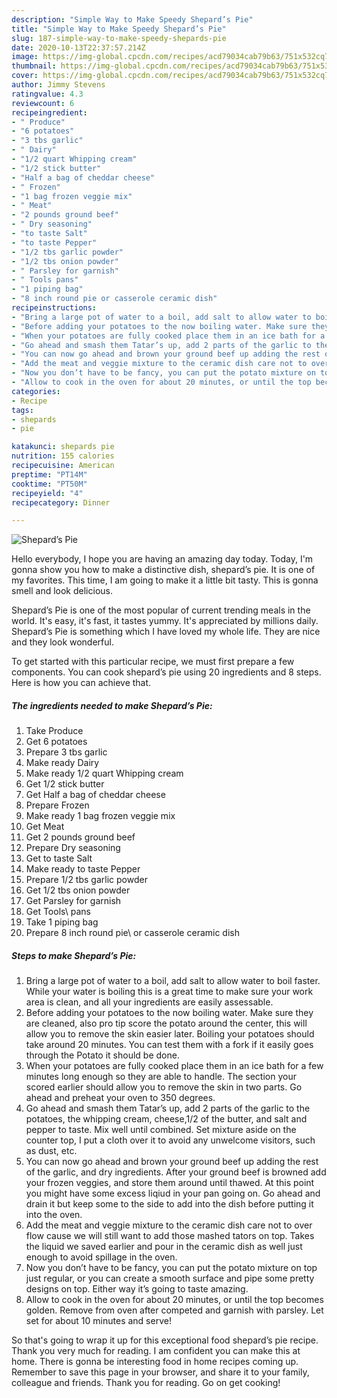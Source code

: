 ```yaml
---
description: "Simple Way to Make Speedy Shepard’s Pie"
title: "Simple Way to Make Speedy Shepard’s Pie"
slug: 187-simple-way-to-make-speedy-shepards-pie
date: 2020-10-13T22:37:57.214Z
image: https://img-global.cpcdn.com/recipes/acd79034cab79b63/751x532cq70/shepards-pie-recipe-main-photo.jpg
thumbnail: https://img-global.cpcdn.com/recipes/acd79034cab79b63/751x532cq70/shepards-pie-recipe-main-photo.jpg
cover: https://img-global.cpcdn.com/recipes/acd79034cab79b63/751x532cq70/shepards-pie-recipe-main-photo.jpg
author: Jimmy Stevens
ratingvalue: 4.3
reviewcount: 6
recipeingredient:
- " Produce"
- "6 potatoes"
- "3 tbs garlic"
- " Dairy"
- "1/2 quart Whipping cream"
- "1/2 stick butter"
- "Half a bag of cheddar cheese"
- " Frozen"
- "1 bag frozen veggie mix"
- " Meat"
- "2 pounds ground beef"
- " Dry seasoning"
- "to taste Salt"
- "to taste Pepper"
- "1/2 tbs garlic powder"
- "1/2 tbs onion powder"
- " Parsley for garnish"
- " Tools pans"
- "1 piping bag"
- "8 inch round pie or casserole ceramic dish"
recipeinstructions:
- "Bring a large pot of water to a boil, add salt to allow water to boil faster. While your water is boiling this is a great time to make sure your work area is clean, and all your ingredients are easily assessable."
- "Before adding your potatoes to the now boiling water. Make sure they are cleaned, also pro tip score the potato around the center, this will allow you to remove the skin easier later. Boiling your potatoes should take around 20 minutes. You can test them with a fork if it easily goes through the Potato it should be done."
- "When your potatoes are fully cooked place them in an ice bath for a few minutes long enough so they are able to handle. The section your scored earlier should allow you to remove the skin in two parts. Go ahead and preheat your oven to 350 degrees."
- "Go ahead and smash them Tatar’s up, add 2 parts of the garlic to the potatoes, the whipping cream, cheese,1/2 of the butter, and salt and pepper to taste. Mix well until combined. Set mixture aside on the counter top, I put a cloth over it to avoid any unwelcome visitors, such as dust, etc."
- "You can now go ahead and brown your ground beef up adding the rest of the garlic, and dry ingredients. After your ground beef is browned add your frozen veggies, and store them around until thawed. At this point you might have some excess liqiud in your pan going on. Go ahead and drain it but keep some to the side to add into the dish before putting it into the oven."
- "Add the meat and veggie mixture to the ceramic dish care not to over flow cause we will still want to add those mashed tators on top. Takes the liquid we saved earlier and pour in the ceramic dish as well just enough to avoid spillage in the oven."
- "Now you don’t have to be fancy, you can put the potato mixture on top just regular, or you can create a smooth surface and pipe some pretty designs on top. Either way it’s going to taste amazing."
- "Allow to cook in the oven for about 20 minutes, or until the top becomes golden. Remove from oven after competed and garnish with parsley. Let set for about 10 minutes and serve!"
categories:
- Recipe
tags:
- shepards
- pie

katakunci: shepards pie 
nutrition: 155 calories
recipecuisine: American
preptime: "PT14M"
cooktime: "PT50M"
recipeyield: "4"
recipecategory: Dinner

---
```



![Shepard’s Pie](https://img-global.cpcdn.com/recipes/acd79034cab79b63/751x532cq70/shepards-pie-recipe-main-photo.jpg)

Hello everybody, I hope you are having an amazing day today. Today, I'm gonna show you how to make a distinctive dish, shepard’s pie. It is one of my favorites. This time, I am going to make it a little bit tasty. This is gonna smell and look delicious.



Shepard’s Pie is one of the most popular of current trending meals in the world. It's easy, it's fast, it tastes yummy. It's appreciated by millions daily. Shepard’s Pie is something which I have loved my whole life. They are nice and they look wonderful.


To get started with this particular recipe, we must first prepare a few components. You can cook shepard’s pie using 20 ingredients and 8 steps. Here is how you can achieve that.

<!--inarticleads1-->

##### The ingredients needed to make Shepard’s Pie:

1. Take  Produce
1. Get 6 potatoes
1. Prepare 3 tbs garlic
1. Make ready  Dairy
1. Make ready 1/2 quart Whipping cream
1. Get 1/2 stick butter
1. Get Half a bag of cheddar cheese
1. Prepare  Frozen
1. Make ready 1 bag frozen veggie mix
1. Get  Meat
1. Get 2 pounds ground beef
1. Prepare  Dry seasoning
1. Get to taste Salt
1. Make ready to taste Pepper
1. Prepare 1/2 tbs garlic powder
1. Get 1/2 tbs onion powder
1. Get  Parsley for garnish
1. Get  Tools\ pans
1. Take 1 piping bag
1. Prepare 8 inch round pie\ or casserole ceramic dish




<!--inarticleads2-->

##### Steps to make Shepard’s Pie:

1. Bring a large pot of water to a boil, add salt to allow water to boil faster. While your water is boiling this is a great time to make sure your work area is clean, and all your ingredients are easily assessable.
1. Before adding your potatoes to the now boiling water. Make sure they are cleaned, also pro tip score the potato around the center, this will allow you to remove the skin easier later. Boiling your potatoes should take around 20 minutes. You can test them with a fork if it easily goes through the Potato it should be done.
1. When your potatoes are fully cooked place them in an ice bath for a few minutes long enough so they are able to handle. The section your scored earlier should allow you to remove the skin in two parts. Go ahead and preheat your oven to 350 degrees.
1. Go ahead and smash them Tatar’s up, add 2 parts of the garlic to the potatoes, the whipping cream, cheese,1/2 of the butter, and salt and pepper to taste. Mix well until combined. Set mixture aside on the counter top, I put a cloth over it to avoid any unwelcome visitors, such as dust, etc.
1. You can now go ahead and brown your ground beef up adding the rest of the garlic, and dry ingredients. After your ground beef is browned add your frozen veggies, and store them around until thawed. At this point you might have some excess liqiud in your pan going on. Go ahead and drain it but keep some to the side to add into the dish before putting it into the oven.
1. Add the meat and veggie mixture to the ceramic dish care not to over flow cause we will still want to add those mashed tators on top. Takes the liquid we saved earlier and pour in the ceramic dish as well just enough to avoid spillage in the oven.
1. Now you don’t have to be fancy, you can put the potato mixture on top just regular, or you can create a smooth surface and pipe some pretty designs on top. Either way it’s going to taste amazing.
1. Allow to cook in the oven for about 20 minutes, or until the top becomes golden. Remove from oven after competed and garnish with parsley. Let set for about 10 minutes and serve!




So that's going to wrap it up for this exceptional food shepard’s pie recipe. Thank you very much for reading. I am confident you can make this at home. There is gonna be interesting food in home recipes coming up. Remember to save this page in your browser, and share it to your family, colleague and friends. Thank you for reading. Go on get cooking!
